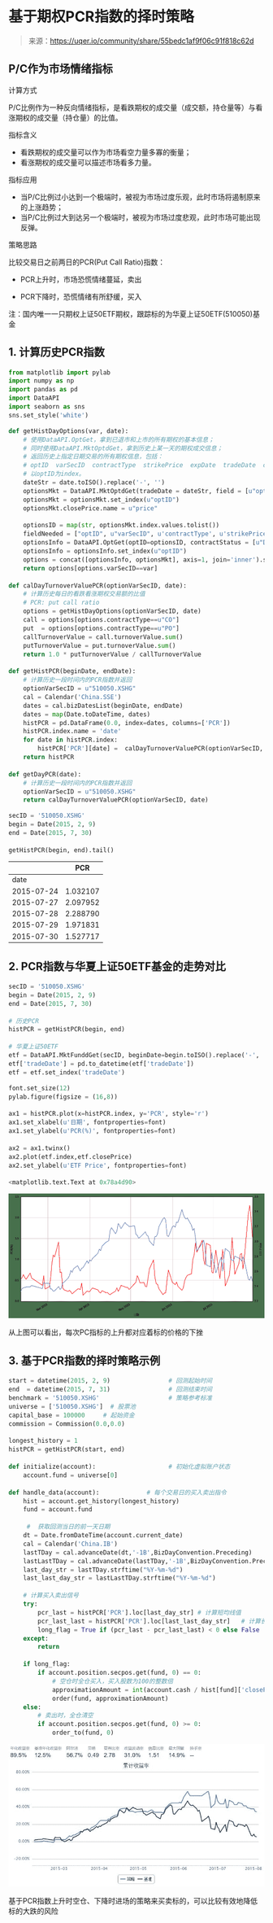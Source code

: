 

# 基于期权PCR指数的择时策略

> 来源：https://uqer.io/community/share/55bedc1af9f06c91f818c62d

## P/C作为市场情绪指标

计算方式

P/C比例作为一种反向情绪指标，是看跌期权的成交量（成交额，持仓量等）与看涨期权的成交量（持仓量）的比值。

指标含义

+ 看跌期权的成交量可以作为市场看空力量多寡的衡量；
+ 看涨期权的成交量可以描述市场看多力量。

指标应用

+ 当P/C比例过小达到一个极端时，被视为市场过度乐观，此时市场将遏制原来的上涨趋势；
+ 当P/C比例过大到达另一个极端时，被视为市场过度悲观，此时市场可能出现反弹。

策略思路

比较交易日之前两日的PCR(Put Call Ratio)指数：

+ PCR上升时，市场恐慌情绪蔓延，卖出

+ PCR下降时，恐慌情绪有所舒缓，买入

注：国内唯一一只期权上证50ETF期权，跟踪标的为华夏上证50ETF(510050)基金

## 1. 计算历史PCR指数

```py
from matplotlib import pylab
import numpy as np
import pandas as pd
import DataAPI
import seaborn as sns
sns.set_style('white')
```

```py
def getHistDayOptions(var, date):
    # 使用DataAPI.OptGet，拿到已退市和上市的所有期权的基本信息；
    # 同时使用DataAPI.MktOptdGet，拿到历史上某一天的期权成交信息；
    # 返回历史上指定日期交易的所有期权信息，包括：
    # optID  varSecID  contractType  strikePrice  expDate  tradeDate  closePrice turnoverValue
    # 以optID为index。
    dateStr = date.toISO().replace('-', '')
    optionsMkt = DataAPI.MktOptdGet(tradeDate = dateStr, field = [u"optID", "tradeDate", "closePrice", "turnoverValue"], pandas = "1")
    optionsMkt = optionsMkt.set_index(u"optID")
    optionsMkt.closePrice.name = u"price"
    
    optionsID = map(str, optionsMkt.index.values.tolist())
    fieldNeeded = ["optID", u"varSecID", u'contractType', u'strikePrice', u'expDate']
    optionsInfo = DataAPI.OptGet(optID=optionsID, contractStatus = [u"DE", u"L"], field=fieldNeeded, pandas="1")
    optionsInfo = optionsInfo.set_index(u"optID")
    options = concat([optionsInfo, optionsMkt], axis=1, join='inner').sort_index()
    return options[options.varSecID==var]

def calDayTurnoverValuePCR(optionVarSecID, date):
    # 计算历史每日的看跌看涨期权交易额的比值
    # PCR: put call ratio
    options = getHistDayOptions(optionVarSecID, date)
    call = options[options.contractType==u"CO"]
    put  = options[options.contractType==u"PO"]
    callTurnoverValue = call.turnoverValue.sum()
    putTurnoverValue = put.turnoverValue.sum()
    return 1.0 * putTurnoverValue / callTurnoverValue

def getHistPCR(beginDate, endDate):
    # 计算历史一段时间内的PCR指数并返回
    optionVarSecID = u"510050.XSHG"
    cal = Calendar('China.SSE')
    dates = cal.bizDatesList(beginDate, endDate)
    dates = map(Date.toDateTime, dates)
    histPCR = pd.DataFrame(0.0, index=dates, columns=['PCR'])
    histPCR.index.name = 'date'
    for date in histPCR.index:
        histPCR['PCR'][date] =  calDayTurnoverValuePCR(optionVarSecID, Date.fromDateTime(date))
    return histPCR

def getDayPCR(date):
    # 计算历史一段时间内的PCR指数并返回
    optionVarSecID = u"510050.XSHG"
    return calDayTurnoverValuePCR(optionVarSecID, date)
```

```py
secID = '510050.XSHG'
begin = Date(2015, 2, 9)
end = Date(2015, 7, 30)

getHistPCR(begin, end).tail()
```


| | PCR |
| --- | --- |
| date |  |
| 2015-07-24 |  1.032107 |
| 2015-07-27 |  2.097952 |
| 2015-07-28 |  2.288790 |
| 2015-07-29 |  1.971831 |
| 2015-07-30 |  1.527717 |

## 2. PCR指数与华夏上证50ETF基金的走势对比

```py
secID = '510050.XSHG'
begin = Date(2015, 2, 9)
end = Date(2015, 7, 30)

# 历史PCR
histPCR = getHistPCR(begin, end)

# 华夏上证50ETF
etf = DataAPI.MktFunddGet(secID, beginDate=begin.toISO().replace('-', ''), endDate=end.toISO().replace('-', ''), field=['tradeDate', 'closePrice'])
etf['tradeDate'] = pd.to_datetime(etf['tradeDate'])
etf = etf.set_index('tradeDate')
```

```py
font.set_size(12)
pylab.figure(figsize = (16,8))

ax1 = histPCR.plot(x=histPCR.index, y='PCR', style='r')
ax1.set_xlabel(u'日期', fontproperties=font)
ax1.set_ylabel(u'PCR(%)', fontproperties=font)

ax2 = ax1.twinx()
ax2.plot(etf.index,etf.closePrice)
ax2.set_ylabel(u'ETF Price', fontproperties=font)

<matplotlib.text.Text at 0x78a4d90>
```

![](img/AL3KrJDuYcugAAAAAElFTkSuQmCC.png)

从上图可以看出，每次PC指标的上升都对应着标的价格的下挫

## 3. 基于PCR指数的择时策略示例

```py
start = datetime(2015, 2, 9)				# 回测起始时间
end  = datetime(2015, 7, 31)				# 回测结束时间
benchmark = '510050.XSHG'			    	# 策略参考标准
universe = ['510050.XSHG']	# 股票池
capital_base = 100000     # 起始资金
commission = Commission(0.0,0.0)

longest_history = 1
histPCR = getHistPCR(start, end)

def initialize(account):					# 初始化虚拟账户状态
    account.fund = universe[0]

def handle_data(account):             # 每个交易日的买入卖出指令
    hist = account.get_history(longest_history)
    fund = account.fund

     #  获取回测当日的前一天日期
    dt = Date.fromDateTime(account.current_date)
    cal = Calendar('China.IB')
    lastTDay = cal.advanceDate(dt,'-1B',BizDayConvention.Preceding)            #计算出倒数第一个交易日
    lastLastTDay = cal.advanceDate(lastTDay,'-1B',BizDayConvention.Preceding)  #计算出倒数第二个交易日
    last_day_str = lastTDay.strftime("%Y-%m-%d")
    last_last_day_str = lastLastTDay.strftime("%Y-%m-%d")
    
    # 计算买入卖出信号
    try:
        pcr_last = histPCR['PCR'].loc[last_day_str] # 计算短均线值
        pcr_last_last = histPCR['PCR'].loc[last_last_day_str]   # 计算长均线值
        long_flag = True if (pcr_last - pcr_last_last) < 0 else False 
    except:
        return
        
    if long_flag:
        if account.position.secpos.get(fund, 0) == 0:
            # 空仓时全仓买入，买入股数为100的整数倍
            approximationAmount = int(account.cash / hist[fund]['closePrice'][-1]/100.0) * 100
            order(fund, approximationAmount)
    else:
        # 卖出时，全仓清空
        if account.position.secpos.get(fund, 0) >= 0:
            order_to(fund, 0)
```

![](img/20160730213457.jpg)

基于PCR指数上升时空仓、下降时进场的策略来买卖标的，可以比较有效地降低标的大跌的风险


